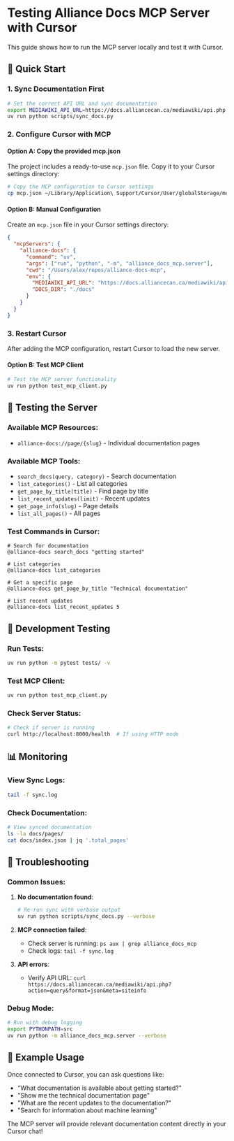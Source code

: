 # Testing Alliance Docs MCP Server with Cursor

This guide shows how to run the MCP server locally and test it with Cursor.

## 🚀 Quick Start

### 1. **Sync Documentation First**
```bash
# Set the correct API URL and sync documentation
export MEDIAWIKI_API_URL=https://docs.alliancecan.ca/mediawiki/api.php
uv run python scripts/sync_docs.py
```

### 2. **Configure Cursor with MCP**

#### Option A: Copy the provided mcp.json
The project includes a ready-to-use `mcp.json` file. Copy it to your Cursor settings directory:

```bash
# Copy the MCP configuration to Cursor settings
cp mcp.json ~/Library/Application\ Support/Cursor/User/globalStorage/mcp.json
```

#### Option B: Manual Configuration
Create an `mcp.json` file in your Cursor settings directory:

```json
{
  "mcpServers": {
    "alliance-docs": {
      "command": "uv",
      "args": ["run", "python", "-m", "alliance_docs_mcp.server"],
      "cwd": "/Users/alex/repos/alliance-docs-mcp",
      "env": {
        "MEDIAWIKI_API_URL": "https://docs.alliancecan.ca/mediawiki/api.php",
        "DOCS_DIR": "./docs"
      }
    }
  }
}
```

### 3. **Restart Cursor**
After adding the MCP configuration, restart Cursor to load the new server.

#### Option B: Test MCP Client
```bash
# Test the MCP server functionality
uv run python test_mcp_client.py
```

## 🧪 Testing the Server

### Available MCP Resources:
- `alliance-docs://page/{slug}` - Individual documentation pages

### Available MCP Tools:
- `search_docs(query, category)` - Search documentation
- `list_categories()` - List all categories
- `get_page_by_title(title)` - Find page by title
- `list_recent_updates(limit)` - Recent updates
- `get_page_info(slug)` - Page details
- `list_all_pages()` - All pages

### Test Commands in Cursor:
```
# Search for documentation
@alliance-docs search_docs "getting started"

# List categories
@alliance-docs list_categories

# Get a specific page
@alliance-docs get_page_by_title "Technical documentation"

# List recent updates
@alliance-docs list_recent_updates 5
```

## 🔧 Development Testing

### Run Tests:
```bash
uv run python -m pytest tests/ -v
```

### Test MCP Client:
```bash
uv run python test_mcp_client.py
```

### Check Server Status:
```bash
# Check if server is running
curl http://localhost:8000/health  # If using HTTP mode
```

## 📊 Monitoring

### View Sync Logs:
```bash
tail -f sync.log
```

### Check Documentation:
```bash
# View synced documentation
ls -la docs/pages/
cat docs/index.json | jq '.total_pages'
```

## 🐛 Troubleshooting

### Common Issues:

1. **No documentation found**:
   ```bash
   # Re-run sync with verbose output
   uv run python scripts/sync_docs.py --verbose
   ```

2. **MCP connection failed**:
   - Check server is running: `ps aux | grep alliance_docs_mcp`
   - Check logs: `tail -f sync.log`

3. **API errors**:
   - Verify API URL: `curl https://docs.alliancecan.ca/mediawiki/api.php?action=query&format=json&meta=siteinfo`

### Debug Mode:
```bash
# Run with debug logging
export PYTHONPATH=src
uv run python -m alliance_docs_mcp.server --verbose
```

## 📝 Example Usage

Once connected to Cursor, you can ask questions like:

- "What documentation is available about getting started?"
- "Show me the technical documentation page"
- "What are the recent updates to the documentation?"
- "Search for information about machine learning"

The MCP server will provide relevant documentation content directly in your Cursor chat!
